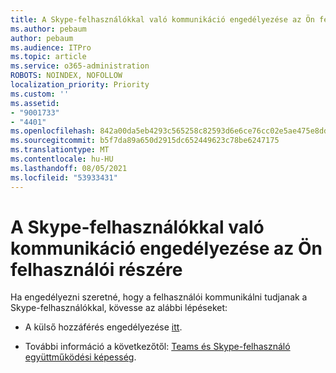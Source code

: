 ```yaml
---
title: A Skype-felhasználókkal való kommunikáció engedélyezése az Ön felhasználói részére
ms.author: pebaum
author: pebaum
ms.audience: ITPro
ms.topic: article
ms.service: o365-administration
ROBOTS: NOINDEX, NOFOLLOW
localization_priority: Priority
ms.custom: ''
ms.assetid:
- "9001733"
- "4401"
ms.openlocfilehash: 842a00da5eb4293c565258c82593d6e6ce76cc02e5ae475e8dd7f7613640d605
ms.sourcegitcommit: b5f7da89a650d2915dc652449623c78be6247175
ms.translationtype: MT
ms.contentlocale: hu-HU
ms.lasthandoff: 08/05/2021
ms.locfileid: "53933431"
---
```

# <a name="allow-your-users-to-communicate-with-skype-consumer-users"></a>A Skype-felhasználókkal való kommunikáció engedélyezése az Ön felhasználói részére

Ha engedélyezni szeretné, hogy a felhasználói kommunikálni tudjanak a Skype-felhasználókkal, kövesse az alábbi lépéseket:

- A külső hozzáférés engedélyezése [itt](https://docs.microsoft.com/microsoftteams/manage-external-access#allow-or-block-domains).

- További információ a következőtől: [Teams és Skype-felhasználó együttműködési képesség](https://docs.microsoft.com/microsoftteams/teams-skype-interop).
